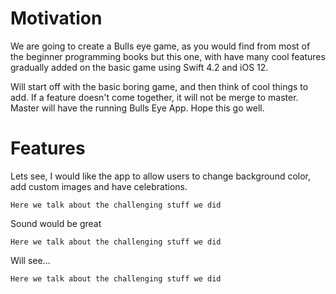 Motivation
===

We are going to create a Bulls eye game, as you would find from most of the beginner programming books but this one, with have many cool features gradually added on the basic game using Swift 4.2 and iOS 12.   

Will start off with the basic boring game, and then think of cool things to add. If a feature doesn't come together, it will not be merge to master. Master will have the running Bulls Eye App. Hope this go well.


Features
===
Lets see, I would like the app to allow users to change background color, add custom images and have celebrations. 

    Here we talk about the challenging stuff we did  

Sound would be great

    Here we talk about the challenging stuff we did 

Will see...
    
    Here we talk about the challenging stuff we did 
    
